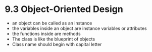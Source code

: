 # 9.3 Object-Oriented Design



* an object can be called as an instance
* the variables inside an object are instance variables or attributes
* the functions inside are methods
* The class is like the blueprint of objects
* Class name should begin with capital letter


